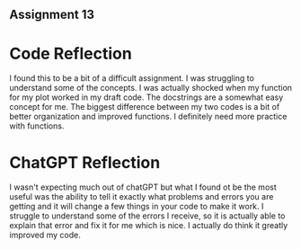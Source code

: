 ## Assignment 13

# Code Reflection
I found this to be a bit of a difficult assignment. I was struggling to understand some of the concepts. I was actually shocked when my function for my plot worked in my draft code. The docstrings are a somewhat easy concept for me. The biggest difference between my two codes is a bit of better organization and improved functions. I definitely need more practice with functions. 

# ChatGPT Reflection
I wasn't expecting much out of chatGPT but what I found ot be the most useful was the ability to tell it exactly what problems and errors you are getting and it will change a few things in your code to make it work. I struggle to understand some of the errors I receive, so it is actually able to explain that error and fix it for me which is nice. I actually do think it greatly improved my code.
